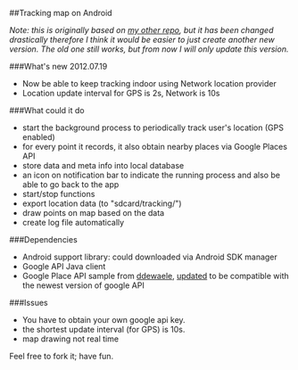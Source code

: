 ##Tracking map on Android

*Note: this is originally based on [my other repo][1], 
but it has been changed drastically therefore I think it would be easier to just create another new version.
The old one still works, but from now I will only update this version.*

###What's new 2012.07.19
- Now be able to keep tracking indoor using Network location provider
- Location update interval for GPS is 2s, Network is 10s

###What could it do
- start the background process to periodically track user's location (GPS enabled)
- for every point it records, it also obtain nearby places via Google Places API
- store data and meta info into local database
- an icon on notification bar to indicate the running process and also be able to go back to the app
- start/stop functions
- export location data (to "sdcard/tracking/")
- draw points on map based on the data
- create log file automatically

###Dependencies
- Android support library: could downloaded via Android SDK manager
- Google API Java client
- Google Place API sample from [ddewaele][2], [updated][3] to be compatible with the
  newest version of google API

###Issues
- You have to obtain your own google api key.
- the shortest update interval (for GPS) is 10s.
- map drawing not real time

Feel free to fork it; have fun.

[1]: https://github.com/yyl/android-location-tracking
[2]: https://github.com/ddewaele/GooglePlacesApi
[3]: https://github.com/yyl/GooglePlacesApi-sample
